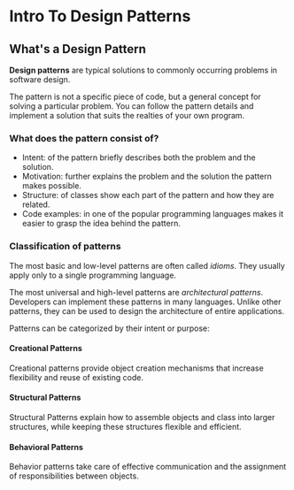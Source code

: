 # Intro To Design Patterns

## What's a Design Pattern

**Design patterns** are typical solutions to commonly occurring problems in
software design.

The pattern is not a specific piece of code, but a general concept for solving
a particular problem. You can follow the pattern details and implement a
solution that suits the realties of your own program.

### What does the pattern consist of?

- Intent: of the pattern briefly describes both the problem and the solution.
- Motivation: further explains the problem and the solution the pattern makes
  possible.
- Structure: of classes show each part of the pattern and how they are related.
- Code examples: in one of the popular programming languages makes it easier to
  grasp the idea behind the pattern.

### Classification of patterns

The most basic and low-level patterns are often called _idioms_. They usually
apply only to a single programming language.

The most universal and high-level patterns are _architectural patterns_.
Developers can implement these patterns in many languages. Unlike other
patterns, they can be used to design the architecture of entire applications.

Patterns can be categorized by their intent or purpose:

#### Creational Patterns

Creational patterns provide object creation mechanisms that increase
flexibility and reuse of existing code.

#### Structural Patterns

Structural Patterns explain how to assemble objects and class into larger
structures, while keeping these structures flexible and efficient.

#### Behavioral Patterns

Behavior patterns take care of effective communication and the assignment of responsibilities between objects.
